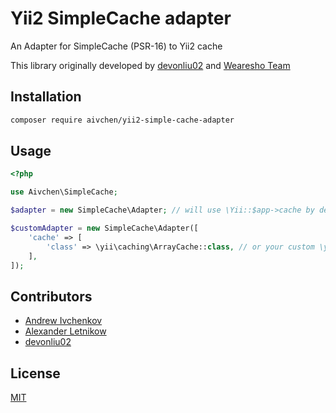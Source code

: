 # Yii2 SimpleCache adapter

An Adapter for SimpleCache (PSR-16) to Yii2 cache

This library originally developed by [devonliu02](https://github.com/devonliu02) and [Wearesho Team](https://wearesho.com)

## Installation

```bash
composer require aivchen/yii2-simple-cache-adapter
```

## Usage

```php
<?php

use Aivchen\SimpleCache;

$adapter = new SimpleCache\Adapter; // will use \Yii::$app->cache by default

$customAdapter = new SimpleCache\Adapter([
    'cache' => [
        'class' => \yii\caching\ArrayCache::class, // or your custom \yii\caching\CacheInterface implementation
    ],
]);

```

## Contributors
- [Andrew Ivchenkov](mailto:and.ivchenkov@gmail.com)
- [Alexander Letnikow](mailto:reclamme@gmail.com)
- [devonliu02](https://github.com/devonliu02)

## License
[MIT](./LICENSE.md)
